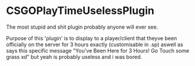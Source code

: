# CSGOPlayTimeUselessPlugin
The most stupid and shit plugin probably anyone will ever see.

Purpose of this 'plugin' is to display to a player/client that theyve been officially on the server for 3 hours exactly (customisable in .sp) aswell as says this specific message "You've Been Here for 3 Hours! Go Touch some grass xd"
but yeah is probably useless and i was bored.
